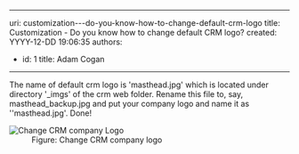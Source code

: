 

---
uri: customization---do-you-know-how-to-change-default-crm-logo
title: Customization - Do you know how to change default CRM logo?
created: YYYY-12-DD 19:06:35
authors:
  - id: 1
    title: Adam Cogan
---




<span class='intro'>  <p>
          The name of default crm logo is 'masthead.jpg' which is located under directory
          '_imgs' of the crm web folder. Rename this file to, say, masthead_backup.jpg and
          put your company logo and name it as ''masthead.jpg'. Done!
        </p> </span>

<dl class="goodImage">
          <dt>
            <img src="/PublishingImages/CRM_ChangeLogo.jpg" alt="Change CRM company Logo" />
          </dt>
          <dd>
            Figure&#58; Change CRM company logo</dd>
        </dl>



